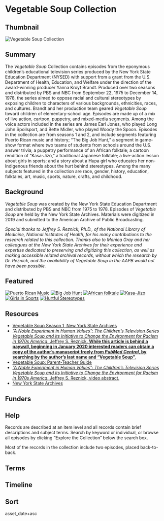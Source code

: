 # Vegetable Soup Collection

## Thumbnail

![Vegetable Soup Collection](https://s3.amazonaws.com/americanarchive.org/special-collections/Vegetable_Soup.jpg "Vegetable Soup")

## Summary

The <em>Vegetable Soup</em> Collection contains episodes from the eponymous children’s educational television series produced by the New York State Education Department (NYSED) with support from a grant from the U.S. Department of Health, Education, and Welfare under the direction of the award-winning producer Yanna Kroyt Brandt. Produced over two seasons and distributed by PBS and NBC from September 22, 1975 to December 14, 1978, the series aimed to oppose racial and cultural stereotypes by exposing children to characters of various backgrounds, ethnicities, races, and cultures. Brandt and her production team geared <em>Vegetable Soup</em> toward children of elementary-school age. Episodes are made up of a mix of live action, cartoon, puppetry, and mixed-media segments. Among the voice actors included in the series are James Earl Jones, who played Long John Spoilsport, and Bette Midler, who played Woody the Spoon. Episodes in the collection are from seasons 1 and 2, and include segments featuring Puerto Rican music and history; “The Big Job Hunt,” a segment in game-show format where two teams of students from schools around the U.S. answer trivia; a puppetry performance of an African folktale; a cartoon rendition of “Kasa-Jizo,” a traditional Japanese folktale; a live-action lesson about girls in sports; and a story about a Hupa girl who educates her non-Indigenous friends about the hurt behind stereotypes. Among the many subjects featured in the collection are race, gender, history, education, folktales, art, music, sports, nature, crafts, and childhood.

## Background

<em>Vegetable Soup</em> was created by the New York State Education Department and distributed by PBS and NBC from 1975 to 1978. Episodes of <em>Vegetable Soup</em> are held by the New York State Archives. Materials were digitized in 2019 and submitted to the American Archive of Public Broadcasting.

<em>Special thanks to Jeffrey S. Reznick, Ph.D., of the National Library of Medicine, National Institutes of Health, for his many contributions to the research related to this collection. Thanks also to Monica Gray and her colleagues at the New York State Archives for their experience and expertise dedicated to preserving and digitizing this collection, as well as making accessible related archival records, without which the research by Dr. Reznick, and the availability of <em>Vegetable Soup</em> in the AAPB would not have been possible.</em>

## Featured

[![Puerto Rican Music](https://s3.amazonaws.com/americanarchive.org/special-collections/cpb-aacip-4dceb4e6772.jpg)](/catalog/cpb-aacip-4dceb4e6772)
[![Big Job Hunt](https://s3.amazonaws.com/americanarchive.org/special-collections/cpb-aacip-99369a98a47.jpg)](/catalog/cpb-aacip-99369a98a47)
[![African folktale](https://s3.amazonaws.com/americanarchive.org/special-collections/cpb-aacip-8aae108798a.jpg)](/catalog/cpb-aacip-8aae108798a)
[![Kasa-Jizo](https://s3.amazonaws.com/americanarchive.org/special-collections/cpb-aacip-b2ecf4c5a96.jpg)](/catalog/cpb-aacip-b2ecf4c5a96)
[![Girls in Sports](https://s3.amazonaws.com/americanarchive.org/special-collections/cpb-aacip-80e402cebc1.jpg)](/catalog/cpb-aacip-80e402cebc1)
[![Hurtful Stereotypes](https://s3.amazonaws.com/americanarchive.org/special-collections/cpb-aacip-d95a9e54e23.jpg)](/catalog/cpb-aacip-d95a9e54e23)

## Resources

- [Vegetable Soup Season 1, New York State Archives](https://archive.org/details/vegetable_soup_season_one)
- [<em>”A Noble Experiment in Human Values”: The Children’s Television Series <em>Vegetable Soup</em> and its Initiative to Change the Environment for Racism in 1970s America</em>, Jeffrey S. Reznick. <strong>While this article is behind a paywall, beginning in January 2020 interested readers can obtain a copy of the author’s manuscript freely from <em>PubMed Central</em>, by searching by the author’s last name and “Vegetable Soup”.</strong>](https://www.tandfonline.com/doi/abs/10.1080/01956051.2018.1467369)
- [Vegetable Soup: Parent-Teacher Guide](https://archive.org/details/ERIC_ED126165)
- [<em>”A Noble Experiment in Human Values”: The Children’s Television Series <em>Vegetable Soup</em> and its Initiative to Change the Environment for Racism in 1970s America</em>, Jeffrey S. Reznick, video abstract.](https://collections.nlm.nih.gov/catalog/nlm:nlmuid-101754553-vid)
- [New York State Archives](http://www.archives.nysed.gov/)

## Funders

## Help

Records are described at an item level and all records contain brief descriptions and subject terms. Search by keyword or individual, or browse all episodes by clicking “Explore the Collection” below the search box.

Most of the records in the collection include two episodes, placed back-to-back.

## Terms


## Timeline

## Sort

asset_date+asc
